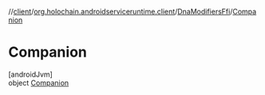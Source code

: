 //[client](../../../../index.md)/[org.holochain.androidserviceruntime.client](../../index.md)/[DnaModifiersFfi](../index.md)/[Companion](index.md)

# Companion

[androidJvm]\
object [Companion](index.md)
